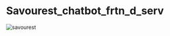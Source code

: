 # Savourest_chatbot_frtn_d_serv  
![savourest](https://github.com/Bunnydavid27/Savourest_chatbot_frtn_d_serv/assets/95872007/95994023-a8f7-4b03-8c0d-f652bca002bc)
